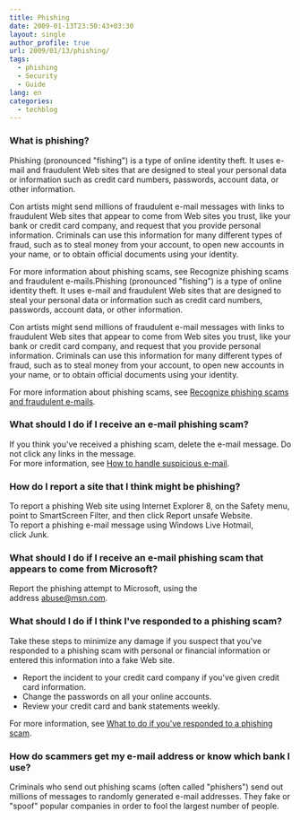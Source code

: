 ```yaml
---
title: Phishing
date: 2009-01-13T23:50:43+03:30
layout: single
author_profile: true
url: 2009/01/13/phishing/
tags:
  - phishing
  - Security
  - Guide
lang: en
categories: 
  - techblog
---
```

### What is phishing?

Phishing (pronounced "fishing") is a type of online identity theft. It uses e-mail and fraudulent Web sites that are designed to steal your personal data or information such as credit card numbers, passwords, account data, or other information.

Con artists might send millions of fraudulent e-mail messages with links to fraudulent Web sites that appear to come from Web sites you trust, like your bank or credit card company, and request that you provide personal information. Criminals can use this information for many different types of fraud, such as to steal money from your account, to open new accounts in your name, or to obtain official documents using your identity.

For more information about phishing scams, see Recognize phishing scams and fraudulent e-mails.Phishing (pronounced "fishing") is a type of online identity theft. It uses e-mail and fraudulent Web sites that are designed to steal your personal data or information such as credit card numbers, passwords, account data, or other information.

Con artists might send millions of fraudulent e-mail messages with links to fraudulent Web sites that appear to come from Web sites you trust, like your bank or credit card company, and request that you provide personal information. Criminals can use this information for many different types of fraud, such as to steal money from your account, to open new accounts in your name, or to obtain official documents using your identity.

For more information about phishing scams, see [Recognize phishing scams and fraudulent e-mails](/2009/01/13/phishing-emails/).

### What should I do if I receive an e-mail phishing scam?

If you think you've received a phishing scam, delete the e-mail message. Do not click any links in the message.  
For more information, see [How to handle suspicious e-mail](/2009/01/13/handle-suspicious-email/).  

### How do I report a site that I think might be phishing?

To report a phishing Web site using Internet Explorer 8, on the Safety menu, point to SmartScreen Filter, and then click Report unsafe Website.  
To report a phishing e-mail message using Windows Live Hotmail, click Junk.  

### What should I do if I receive an e-mail phishing scam that appears to come from Microsoft?

Report the phishing attempt to Microsoft, using the address [abuse@msn.com](mailto:abuse@msn.com).  

### What should I do if I think I've responded to a phishing scam?

Take these steps to minimize any damage if you suspect that you've responded to a phishing scam with personal or financial information or entered this information into a fake Web site.  

* Report the incident to your credit card company if you've given credit card information.
* Change the passwords on all your online accounts.
* Review your credit card and bank statements weekly.

For more information, see [What to do if you've responded to a phishing scam](/2009/01/13/what-to-do-if-youve-responded-to-a-phishing-scam/).  

### How do scammers get my e-mail address or know which bank I use?

Criminals who send out phishing scams (often called "phishers") send out millions of messages to randomly generated e-mail addresses. They fake or "spoof" popular companies in order to fool the largest number of people.

